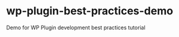 wp-plugin-best-practices-demo
=============================

Demo for WP Plugin development best practices tutorial
